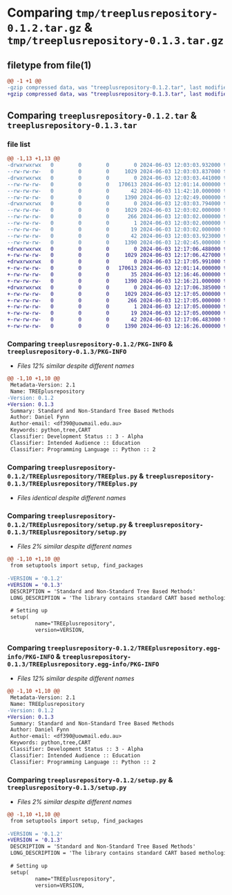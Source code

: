 # Comparing `tmp/treeplusrepository-0.1.2.tar.gz` & `tmp/treeplusrepository-0.1.3.tar.gz`

## filetype from file(1)

```diff
@@ -1 +1 @@
-gzip compressed data, was "treeplusrepository-0.1.2.tar", last modified: Mon Jun  3 12:03:03 2024, max compression
+gzip compressed data, was "treeplusrepository-0.1.3.tar", last modified: Mon Jun  3 12:17:06 2024, max compression
```

## Comparing `treeplusrepository-0.1.2.tar` & `treeplusrepository-0.1.3.tar`

### file list

```diff
@@ -1,13 +1,13 @@
-drwxrwxrwx   0        0        0        0 2024-06-03 12:03:03.932000 treeplusrepository-0.1.2/
--rw-rw-rw-   0        0        0     1029 2024-06-03 12:03:03.837000 treeplusrepository-0.1.2/PKG-INFO
-drwxrwxrwx   0        0        0        0 2024-06-03 12:03:03.441000 treeplusrepository-0.1.2/TREEplusrepository/
--rw-rw-rw-   0        0        0   170613 2024-06-03 12:01:14.000000 treeplusrepository-0.1.2/TREEplusrepository/TREEplus.py
--rw-rw-rw-   0        0        0       42 2024-06-03 11:42:10.000000 treeplusrepository-0.1.2/TREEplusrepository/__init__.py
--rw-rw-rw-   0        0        0     1390 2024-06-03 12:02:49.000000 treeplusrepository-0.1.2/TREEplusrepository/setup.py
-drwxrwxrwx   0        0        0        0 2024-06-03 12:03:03.794000 treeplusrepository-0.1.2/TREEplusrepository.egg-info/
--rw-rw-rw-   0        0        0     1029 2024-06-03 12:03:02.000000 treeplusrepository-0.1.2/TREEplusrepository.egg-info/PKG-INFO
--rw-rw-rw-   0        0        0      266 2024-06-03 12:03:02.000000 treeplusrepository-0.1.2/TREEplusrepository.egg-info/SOURCES.txt
--rw-rw-rw-   0        0        0        1 2024-06-03 12:03:02.000000 treeplusrepository-0.1.2/TREEplusrepository.egg-info/dependency_links.txt
--rw-rw-rw-   0        0        0       19 2024-06-03 12:03:02.000000 treeplusrepository-0.1.2/TREEplusrepository.egg-info/top_level.txt
--rw-rw-rw-   0        0        0       42 2024-06-03 12:03:03.923000 treeplusrepository-0.1.2/setup.cfg
--rw-rw-rw-   0        0        0     1390 2024-06-03 12:02:45.000000 treeplusrepository-0.1.2/setup.py
+drwxrwxrwx   0        0        0        0 2024-06-03 12:17:06.488000 treeplusrepository-0.1.3/
+-rw-rw-rw-   0        0        0     1029 2024-06-03 12:17:06.427000 treeplusrepository-0.1.3/PKG-INFO
+drwxrwxrwx   0        0        0        0 2024-06-03 12:17:05.991000 treeplusrepository-0.1.3/TREEplusrepository/
+-rw-rw-rw-   0        0        0   170613 2024-06-03 12:01:14.000000 treeplusrepository-0.1.3/TREEplusrepository/TREEplus.py
+-rw-rw-rw-   0        0        0       35 2024-06-03 12:16:46.000000 treeplusrepository-0.1.3/TREEplusrepository/__init__.py
+-rw-rw-rw-   0        0        0     1390 2024-06-03 12:16:21.000000 treeplusrepository-0.1.3/TREEplusrepository/setup.py
+drwxrwxrwx   0        0        0        0 2024-06-03 12:17:06.385000 treeplusrepository-0.1.3/TREEplusrepository.egg-info/
+-rw-rw-rw-   0        0        0     1029 2024-06-03 12:17:05.000000 treeplusrepository-0.1.3/TREEplusrepository.egg-info/PKG-INFO
+-rw-rw-rw-   0        0        0      266 2024-06-03 12:17:05.000000 treeplusrepository-0.1.3/TREEplusrepository.egg-info/SOURCES.txt
+-rw-rw-rw-   0        0        0        1 2024-06-03 12:17:05.000000 treeplusrepository-0.1.3/TREEplusrepository.egg-info/dependency_links.txt
+-rw-rw-rw-   0        0        0       19 2024-06-03 12:17:05.000000 treeplusrepository-0.1.3/TREEplusrepository.egg-info/top_level.txt
+-rw-rw-rw-   0        0        0       42 2024-06-03 12:17:06.483000 treeplusrepository-0.1.3/setup.cfg
+-rw-rw-rw-   0        0        0     1390 2024-06-03 12:16:26.000000 treeplusrepository-0.1.3/setup.py
```

### Comparing `treeplusrepository-0.1.2/PKG-INFO` & `treeplusrepository-0.1.3/PKG-INFO`

 * *Files 12% similar despite different names*

```diff
@@ -1,10 +1,10 @@
 Metadata-Version: 2.1
 Name: TREEplusrepository
-Version: 0.1.2
+Version: 0.1.3
 Summary: Standard and Non-Standard Tree Based Methods
 Author: Daniel Fynn
 Author-email: <df390@uowmail.edu.au>
 Keywords: python,tree,CART
 Classifier: Development Status :: 3 - Alpha
 Classifier: Intended Audience :: Education
 Classifier: Programming Language :: Python :: 2
```

### Comparing `treeplusrepository-0.1.2/TREEplusrepository/TREEplus.py` & `treeplusrepository-0.1.3/TREEplusrepository/TREEplus.py`

 * *Files identical despite different names*

### Comparing `treeplusrepository-0.1.2/TREEplusrepository/setup.py` & `treeplusrepository-0.1.3/TREEplusrepository/setup.py`

 * *Files 2% similar despite different names*

```diff
@@ -1,10 +1,10 @@
 from setuptools import setup, find_packages
 
-VERSION = '0.1.2' 
+VERSION = '0.1.3' 
 DESCRIPTION = 'Standard and Non-Standard Tree Based Methods'
 LONG_DESCRIPTION = 'The library contains standard CART based methologies for growing trees, includind twoing, as well as non standard techniques two-stage techniques like fast and latent-budget tree. There is also cross validation methods for pruning the tree, and k-folds implementation. As well as a graphical interface to view the tree and information about the nodes, including visual pruning by viewing thhe decrease in deviance created by a split relative to other splits in the grown tree, and an output table containing useful information.'
 
 # Setting up
 setup(
         name="TREEplusrepository", 
         version=VERSION,
```

### Comparing `treeplusrepository-0.1.2/TREEplusrepository.egg-info/PKG-INFO` & `treeplusrepository-0.1.3/TREEplusrepository.egg-info/PKG-INFO`

 * *Files 12% similar despite different names*

```diff
@@ -1,10 +1,10 @@
 Metadata-Version: 2.1
 Name: TREEplusrepository
-Version: 0.1.2
+Version: 0.1.3
 Summary: Standard and Non-Standard Tree Based Methods
 Author: Daniel Fynn
 Author-email: <df390@uowmail.edu.au>
 Keywords: python,tree,CART
 Classifier: Development Status :: 3 - Alpha
 Classifier: Intended Audience :: Education
 Classifier: Programming Language :: Python :: 2
```

### Comparing `treeplusrepository-0.1.2/setup.py` & `treeplusrepository-0.1.3/setup.py`

 * *Files 2% similar despite different names*

```diff
@@ -1,10 +1,10 @@
 from setuptools import setup, find_packages
 
-VERSION = '0.1.2' 
+VERSION = '0.1.3' 
 DESCRIPTION = 'Standard and Non-Standard Tree Based Methods'
 LONG_DESCRIPTION = 'The library contains standard CART based methologies for growing trees, includind twoing, as well as non standard techniques two-stage techniques like fast and latent-budget tree. There is also cross validation methods for pruning the tree, and k-folds implementation. As well as a graphical interface to view the tree and information about the nodes, including visual pruning by viewing thhe decrease in deviance created by a split relative to other splits in the grown tree, and an output table containing useful information.'
 
 # Setting up
 setup(
         name="TREEplusrepository", 
         version=VERSION,
```


